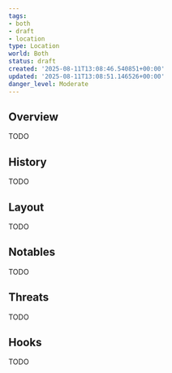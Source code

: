 ```yaml
---
tags:
- both
- draft
- location
type: Location
world: Both
status: draft
created: '2025-08-11T13:08:46.540851+00:00'
updated: '2025-08-11T13:08:51.146526+00:00'
danger_level: Moderate
---
```



## Overview

TODO
## History

TODO
## Layout

TODO
## Notables

TODO
## Threats

TODO
## Hooks

TODO
